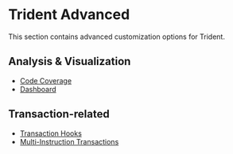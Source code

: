 # Trident Advanced

This section contains advanced customization options for Trident.

## Analysis & Visualization

- [Code Coverage](./code-coverage/index.md)
- [Dashboard](./dashboard/index.md)

## Transaction-related

- [Transaction Hooks](./trident-transactions/transaction-hooks/index.md)
- [Multi-Instruction Transactions](./trident-transactions/multi-instruction-transactions/index.md)
